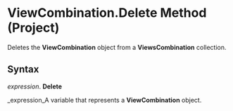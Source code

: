 
# ViewCombination.Delete Method (Project)

Deletes the  **ViewCombination** object from a **ViewsCombination** collection.


## Syntax

 _expression_. **Delete**

 _expression_A variable that represents a  **ViewCombination** object.


